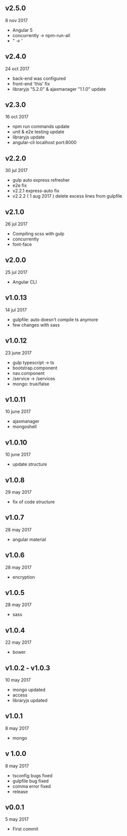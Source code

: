 ## v2.5.0
8 nov 2017

* Angular 5
* concurrently -> npm-run-all
* " -> '

## v2.4.0
24 oct 2017

* back-end was configured
* front-end 'this' fix
* libraryjs "5.2.0" & ajaxmanager "1.1.0" update

## v2.3.0
16 oct 2017

* npm run commands update
* unit & e2e testing update
* libraryjs update
* angular-cli localhost port:8000

## v2.2.0
30 jul 2017

* gulp auto express refresher
* e2e fix
* v2.2.1 express-auto fix
* v2.2.2 ( 1 aug 2017 ) delete excess lines from gulpfile

## v2.1.0
26 jul 2017

* Compiling scss with gulp
* concurrently
* font-face

## v2.0.0
25 jul 2017

* Angular CLI

## v1.0.13
14 jul 2017

* gulpfile: auto doesn't compile ts anymore
* few changes with sass 

## v1.0.12
23 june 2017

* gulp typescript -> ts
* bootstrap.component
* nav.component
* /service -> /services
* mongo: true/false

## v1.0.11
10 june 2017

* ajaxmanager
* mongoshell

## v1.0.10
10 june 2017

* update structure

## v1.0.8
29 may 2017

* fix of code structure

## v1.0.7
28 may 2017

* angular material

## v1.0.6
28 may 2017

* encryption

## v1.0.5
28 may 2017

* sass

## v1.0.4
22 may 2017

* bower

## v1.0.2 - v1.0.3
10 may 2017

* mongo updated
* access
* libraryjs updated

## v1.0.1
8 may 2017

* mongo

## v 1.0.0
8 may 2017

* tsconfig bugs fixed
* gulpfile bug fixed
* comma error fixed
* release

## v0.0.1
5 may 2017

* First commit